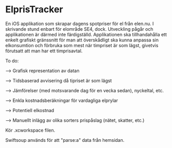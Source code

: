# ElprisTracker
En iOS applikation som skrapar dagens spotpriser för el från elen.nu. I skrivande stund enbart för elområde SE4, dock. Utveckling pågår och applikationen är därmed inte färdigställd. Applikationen ska tillhandahålla ett enkelt grafiskt gränssnitt för man att överskådligt ska kunna anpassa sin elkonsumtion och förbruka som mest när timpriset är som lägst, givetvis förutsatt att man har ett timprisavtal.


To do:

--> Grafisk representation av datan

--> Tidsbaserad avvisering då tipriset är som lägst

--> Jämförelser (med motsvarande dag för en vecka sedan), nyckeltal, etc.

--> Enkla kostnadsberäkningar för vardagliga elprylar

--> Potentiell elkostnad

--> Manuellt inlägg av olika sorters prispåslag (nätet, skatter, etc.)

Kör .xcworkspace filen.

Swiftsoup används för att "parse:a" data från hemsidan.
